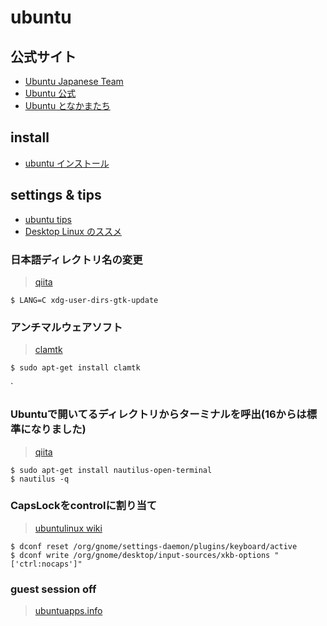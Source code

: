 ubuntu
===========

公式サイト
---------

- [Ubuntu Japanese Team](https://www.ubuntulinux.jp)
- [Ubuntu 公式](www.ubuntu.com)
- [Ubuntu となかまたち](http://ubuntujp.jimdo.com/)

install
-------

- [ubuntu インストール](https://www.google.co.jp/webhp?sourceid=chrome-instant&ion=1&espv=2&ie=UTF-8#q=ubuntu%20%E3%82%A4%E3%83%B3%E3%82%B9%E3%83%88%E3%83%BC%E3%83%AB)


settings & tips
--------

- [ubuntu tips](https://wiki.ubuntulinux.jp/UbuntuTips)
- [Desktop Linux のススメ](http://desktop-linux.namakemono345.com/clamtk-ubuntu-gnome-16-04/)

### 日本語ディレクトリ名の変更
> [qiita](http://qiita.com/taiko19xx/items/d1a001bfc25245b91354)

```
$ LANG=C xdg-user-dirs-gtk-update
```

### アンチマルウェアソフト
> [clamtk](http://desktop-linux.namakemono345.com/clamtk-ubuntu-gnome-16-04/)

```
$ sudo apt-get install clamtk
```
`

### Ubuntuで開いてるディレクトリからターミナルを呼出(16からは標準になりました)
> [qiita](http://qiita.com/niusounds/items/40b48f7aa2d0f2a7be56)

```
$ sudo apt-get install nautilus-open-terminal
$ nautilus -q
```

### CapsLockをcontrolに割り当て
> [ubuntulinux wiki](https://wiki.ubuntulinux.jp/UbuntuTips/Desktop/HowToSetCapsLockAsCtrl)

```
$ dconf reset /org/gnome/settings-daemon/plugins/keyboard/active
$ dconf write /org/gnome/desktop/input-sources/xkb-options "['ctrl:nocaps']"
```


### guest session off

> [ubuntuapps.info](http://ubuntuapps.info/blog-entry-635.html)
